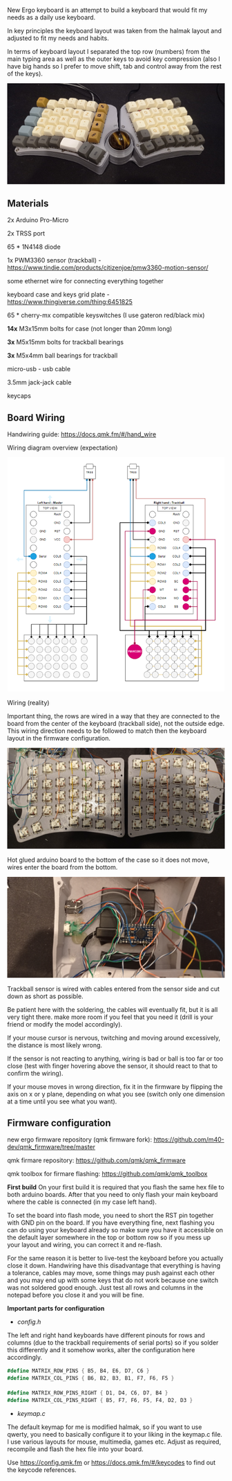 New Ergo keyboard is an attempt to build a keyboard that would fit my needs as a daily use keyboard.

In key principles the keyboard layout was taken from the halmak layout and adjusted to fit my needs and habits.

In terms of keyboard layout I separated the top row (numbers) from the main typing area as well as the outer keys to avoid key compression (also I have big hands so I prefer to move shift, tab and control away from the rest of the keys).

![600x300](attachments/IMG_20240125_185033.jpg)

## Materials

2x Arduino Pro-Micro

2x TRSS port

65 * 1N4148 diode

1x PWM3360 sensor (trackball) - https://www.tindie.com/products/citizenjoe/pmw3360-motion-sensor/

some ethernet wire for connecting everything together

keyboard case and keys grid plate - https://www.thingiverse.com/thing:6451825

65 * cherry-mx compatible keyswitches (I use gateron red/black mix)

**14x** M3x15mm bolts for case (not longer than 20mm long)

**3x** M5x15mm bolts for trackball bearings

**3x** M5x4mm ball bearings for trackball

micro-usb - usb cable

3.5mm jack-jack cable

keycaps 

## Board Wiring 
Handwiring guide: https://docs.qmk.fm/#/hand_wire

Wiring diagram overview (expectation)

![](attachments/Pasted%20image%2020240125174902.png)

Wiring (reality)

Important thing, the rows are wired in a way that they are connected to the board from the center of the keyboard (trackball side), not the outside edge. 
This wiring direction needs to be followed to match then the keyboard layout in the firmware configuration.

![600x450](attachments/IMG_20240125_191238.jpg)

Hot glued arduino board to the bottom of the case so it does not move, wires enter the board from the bottom.

![600x450](attachments/IMG_20240125_191248.jpg)

Trackball sensor is wired with cables entered from the sensor side and cut down as short as possible. 

Be patient here with the soldering, the cables will eventually fit, but it is all very tight there. make more room if you feel that you need it (drill is your friend or modify the model accordingly). 

If your mouse cursor is nervous, twitching and moving around excessively, the distance is most likely wrong.

If the sensor is not reacting to anything, wiring is bad or ball is too far or too close (test with finger hovering above the sensor, it should react to that to confirm the wiring).

If your mouse moves in wrong direction, fix it in the firmware by flipping the axis on x or y plane, depending on what you see (switch only one dimension at a time until you see what you want). 


## Firmware configuration

new ergo firmware repository (qmk firmware fork): https://github.com/m40-dev/qmk_firmware/tree/master

qmk firmare repository: https://github.com/qmk/qmk_firmware

qmk toolbox for firmare flashing: https://github.com/qmk/qmk_toolbox


**First build**
On your first build it is required that you flash the same hex file to both arduino boards. After that you need to only flash your main keyboard where the cable is connected (in my case left hand). 

To set the board into flash mode, you need to short the RST pin together with GND pin on the board. If you have everything fine, next flashing you can do using your keyboard already so make sure you have it accessible on the default layer somewhere in the top or bottom row so if you mess up your layout and wiring, you can correct it and re-flash.

For the same reason it is better to live-test the keyboard before you actually close it down. Handwiring have this disadvantage that everything is having a tolerance, cables may move, some things may push against each other and you may end up with some keys that do not work because one switch was not soldered good enough. Just test all rows and columns in the notepad before you close it and you will be fine. 

**Important parts for configuration**

- *config.h*

The left and right hand keyboards have different pinouts for rows and columns (due to the trackball requirements of serial ports) so if you solder this differently and it somehow works, alter the configuration here accordingly.


```C#
#define MATRIX_ROW_PINS { B5, B4, E6, D7, C6 }
#define MATRIX_COL_PINS { B6, B2, B3, B1, F7, F6, F5 }

#define MATRIX_ROW_PINS_RIGHT { D1, D4, C6, D7, B4 }
#define MATRIX_COL_PINS_RIGHT { B5, F7, F6, F5, F4, D2, D3 }
```

- *keymap.c*

The default keymap for me is modified halmak, so if you want to use qwerty, you need to basically configure it to your liking in the keymap.c file. I use various layouts for mouse, multimedia, games etc. Adjust as required, recompile and flash the hex file into your board.


Use https://config.qmk.fm or https://docs.qmk.fm/#/keycodes to find out the keycode references.
